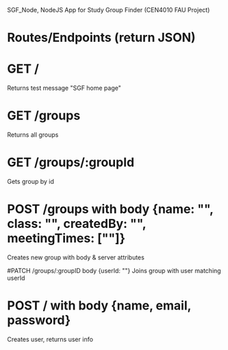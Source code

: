 SGF_Node, NodeJS App for Study Group Finder (CEN4010 FAU Project)

# Routes/Endpoints (return JSON)

# GET /
Returns test message "SGF home page"

# GET /groups
Returns all groups

# GET /groups/:groupId
Gets group by id

# POST /groups with body {name: "", class: "", createdBy: "", meetingTimes: [""]}
Creates new group with body & server attributes

#PATCH /groups/:groupID body {userId: ""}
Joins group with user matching userId

# POST / with body {name, email, password}
Creates user, returns user info

